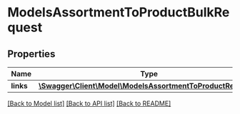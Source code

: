 # ModelsAssortmentToProductBulkRequest

## Properties
Name | Type | Description | Notes
------------ | ------------- | ------------- | -------------
**links** | [**\Swagger\Client\Model\ModelsAssortmentToProductRequest[]**](ModelsAssortmentToProductRequest.md) |  | [optional] 

[[Back to Model list]](../README.md#documentation-for-models) [[Back to API list]](../README.md#documentation-for-api-endpoints) [[Back to README]](../README.md)


